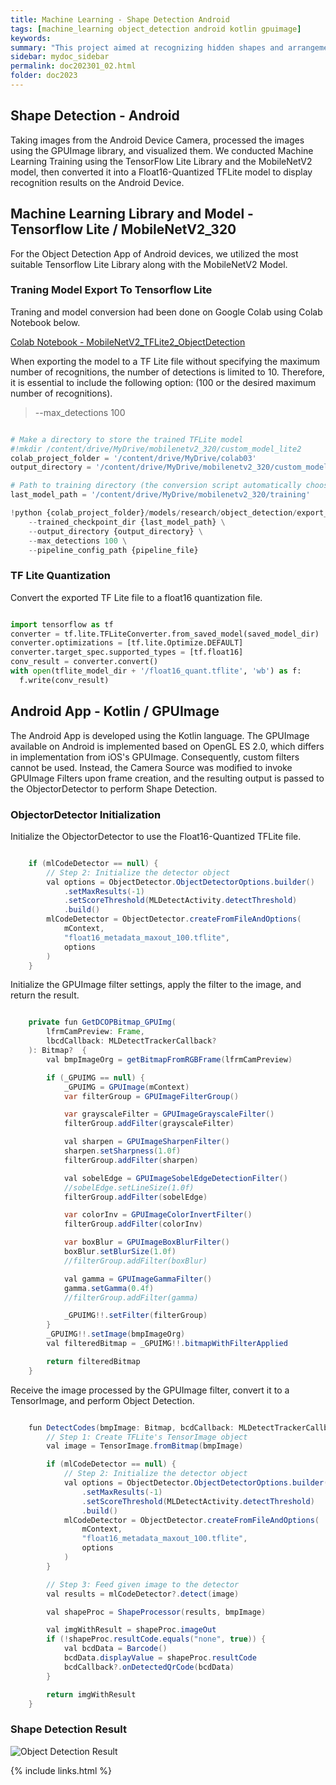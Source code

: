 ```yaml
---
title: Machine Learning - Shape Detection Android
tags: [machine_learning object_detection android kotlin gpuimage]
keywords:
summary: "This project aimed at recognizing hidden shapes and arrangements, and authenticating genuine products with encrypted codes. It was conducted from June to December 2023."
sidebar: mydoc_sidebar
permalink: doc202301_02.html
folder: doc2023
---
```


## Shape Detection - Android

Taking images from the Android Device Camera, processed the images using the GPUImage library, and visualized them. We conducted Machine Learning Training using the TensorFlow Lite Library and the MobileNetV2 model, then converted it into a Float16-Quantized TFLite model to display recognition results on the Android Device.

## Machine Learning Library and Model - Tensorflow Lite / MobileNetV2_320

For the Object Detection App of Android devices, we utilized the most suitable Tensorflow Lite Library along with the MobileNetV2 Model.



### Traning Model Export To Tensorflow Lite

Traning and model conversion had been done on Google Colab using Colab Notebook below. 

[Colab Notebook - MobileNetV2_TFLite2_ObjectDetection](20230813_MobilenetV2_320_Train_TFLite2_Object_Detction_Model.ipynb)

When exporting the model to a TF Lite file without specifying the maximum number of recognitions, the number of detections is limited to 10. Therefore, it is essential to include the following option: (100 or the desired maximum number of recognitions).
> --max_detections 100

```python

# Make a directory to store the trained TFLite model
#!mkdir /content/drive/MyDrive/mobilenetv2_320/custom_model_lite2
colab_project_folder = '/content/drive/MyDrive/colab03'
output_directory = '/content/drive/MyDrive/mobilenetv2_320/custom_model_lite2'

# Path to training directory (the conversion script automatically chooses the highest checkpoint file)
last_model_path = '/content/drive/MyDrive/mobilenetv2_320/training'

!python {colab_project_folder}/models/research/object_detection/export_tflite_graph_tf2.py \
    --trained_checkpoint_dir {last_model_path} \
    --output_directory {output_directory} \
    --max_detections 100 \
    --pipeline_config_path {pipeline_file}


```

### TF Lite Quantization

Convert the exported TF Lite file to a float16 quantization file.

```python

import tensorflow as tf
converter = tf.lite.TFLiteConverter.from_saved_model(saved_model_dir)
converter.optimizations = [tf.lite.Optimize.DEFAULT]
converter.target_spec.supported_types = [tf.float16]
conv_result = converter.convert()
with open(tflite_model_dir + '/float16_quant.tflite', 'wb') as f:
  f.write(conv_result)

```


## Android App - Kotlin / GPUImage

The Android App is developed using the Kotlin language. The GPUImage available on Android is implemented based on OpenGL ES 2.0, which differs in implementation from iOS's GPUImage. Consequently, custom filters cannot be used. Instead, the Camera Source was modified to invoke GPUImage Filters upon frame creation, and the resulting output is passed to the ObjectorDetector to perform Shape Detection.

### ObjectorDetector Initialization

Initialize the ObjectorDetector to use the Float16-Quantized TFLite file.

```Java

    if (mlCodeDetector == null) {
        // Step 2: Initialize the detector object
        val options = ObjectDetector.ObjectDetectorOptions.builder()
            .setMaxResults(-1)
            .setScoreThreshold(MLDetectActivity.detectThreshold)
            .build()
        mlCodeDetector = ObjectDetector.createFromFileAndOptions(
            mContext,
            "float16_metadata_maxout_100.tflite",
            options
        )
    }

```

Initialize the GPUImage filter settings, apply the filter to the image, and return the result.

```Java

    private fun GetDCOPBitmap_GPUImg(
        lfrmCamPreview: Frame,
        lbcdCallback: MLDetectTrackerCallback?
    ): Bitmap?  {
        val bmpImageOrg = getBitmapFromRGBFrame(lfrmCamPreview)

        if (_GPUIMG == null) {
            _GPUIMG = GPUImage(mContext)
            var filterGroup = GPUImageFilterGroup()

            var grayscaleFilter = GPUImageGrayscaleFilter()
            filterGroup.addFilter(grayscaleFilter)

            val sharpen = GPUImageSharpenFilter()
            sharpen.setSharpness(1.0f)
            filterGroup.addFilter(sharpen)

            val sobelEdge = GPUImageSobelEdgeDetectionFilter()
            //sobelEdge.setLineSize(1.0f)
            filterGroup.addFilter(sobelEdge)

            var colorInv = GPUImageColorInvertFilter()
            filterGroup.addFilter(colorInv)

            var boxBlur = GPUImageBoxBlurFilter()
            boxBlur.setBlurSize(1.0f)
            //filterGroup.addFilter(boxBlur)

            val gamma = GPUImageGammaFilter()
            gamma.setGamma(0.4f)
            //filterGroup.addFilter(gamma)

            _GPUIMG!!.setFilter(filterGroup)
        }
        _GPUIMG!!.setImage(bmpImageOrg)
        val filteredBitmap = _GPUIMG!!.bitmapWithFilterApplied

        return filteredBitmap
    }


```

Receive the image processed by the GPUImage filter, convert it to a TensorImage, and perform Object Detection.

```Java

    fun DetectCodes(bmpImage: Bitmap, bcdCallback: MLDetectTrackerCallback?): Bitmap? {
        // Step 1: Create TFLite's TensorImage object
        val image = TensorImage.fromBitmap(bmpImage)

        if (mlCodeDetector == null) {
            // Step 2: Initialize the detector object
            val options = ObjectDetector.ObjectDetectorOptions.builder()
                .setMaxResults(-1)
                .setScoreThreshold(MLDetectActivity.detectThreshold)
                .build()
            mlCodeDetector = ObjectDetector.createFromFileAndOptions(
                mContext,
                "float16_metadata_maxout_100.tflite",
                options
            )
        }

        // Step 3: Feed given image to the detector
        val results = mlCodeDetector?.detect(image)

        val shapeProc = ShapeProcessor(results, bmpImage)

        val imgWithResult = shapeProc.imageOut
        if (!shapeProc.resultCode.equals("none", true)) {
            val bcdData = Barcode()
            bcdData.displayValue = shapeProc.resultCode
            bcdCallback?.onDetectedQrCode(bcdData)
        }

        return imgWithResult
    }


```


### Shape Detection Result

![Object Detection Result](Android_ObjDetect.jpg)







{% include links.html %}
